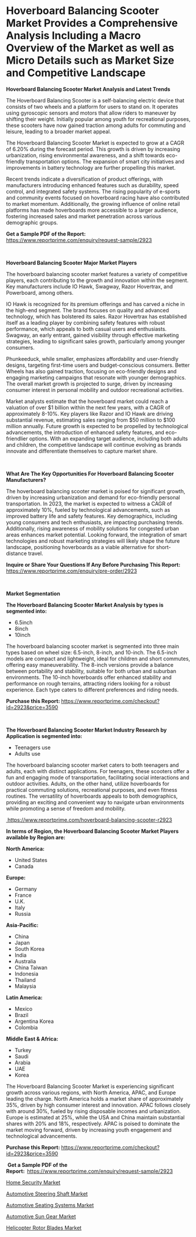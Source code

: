<p><h1>Hoverboard Balancing Scooter Market Provides a Comprehensive Analysis Including a Macro Overview of the Market as well as Micro Details such as Market Size and Competitive Landscape</h1></p><p><strong>Hoverboard Balancing Scooter Market Analysis and Latest Trends</strong></p>
<p><p>The Hoverboard Balancing Scooter is a self-balancing electric device that consists of two wheels and a platform for users to stand on. It operates using gyroscopic sensors and motors that allow riders to maneuver by shifting their weight. Initially popular among youth for recreational purposes, these scooters have now gained traction among adults for commuting and leisure, leading to a broader market appeal.</p><p>The Hoverboard Balancing Scooter Market is expected to grow at a CAGR of 6.20% during the forecast period. This growth is driven by increasing urbanization, rising environmental awareness, and a shift towards eco-friendly transportation options. The expansion of smart city initiatives and improvements in battery technology are further propelling this market. </p><p>Recent trends indicate a diversification of product offerings, with manufacturers introducing enhanced features such as durability, speed control, and integrated safety systems. The rising popularity of e-sports and community events focused on hoverboard racing have also contributed to market momentum. Additionally, the growing influence of online retail platforms has made hoverboards more accessible to a larger audience, fostering increased sales and market penetration across various demographic groups.</p></p>
<p><strong>Get a Sample PDF of the Report:&nbsp;</strong> <a href="https://www.reportprime.com/enquiry/request-sample/2923">https://www.reportprime.com/enquiry/request-sample/2923</a></p>
<p>&nbsp;</p>
<p><strong>Hoverboard Balancing Scooter Major Market Players</strong></p>
<p><p>The hoverboard balancing scooter market features a variety of competitive players, each contributing to the growth and innovation within the segment. Key manufacturers include IO Hawk, Swagway, Razor Hovertrax, and Powerboard, among others. </p><p>IO Hawk is recognized for its premium offerings and has carved a niche in the high-end segment. The brand focuses on quality and advanced technology, which has bolstered its sales. Razor Hovertrax has established itself as a leading player by combining safety features with robust performance, which appeals to both casual users and enthusiasts. Swagway, an early entrant, gained visibility through effective marketing strategies, leading to significant sales growth, particularly among younger consumers.</p><p>Phunkeeduck, while smaller, emphasizes affordability and user-friendly designs, targeting first-time users and budget-conscious consumers. Better Wheels has also gained traction, focusing on eco-friendly designs and engaging marketing campaigns that resonate with younger demographics. The overall market growth is projected to surge, driven by increasing consumer interest in personal mobility and outdoor recreational activities. </p><p>Market analysts estimate that the hoverboard market could reach a valuation of over $1 billion within the next few years, with a CAGR of approximately 8-10%. Key players like Razor and IO Hawk are driving substantial revenue, estimating sales ranging from $50 million to $100 million annually. Future growth is expected to be propelled by technological advancements, the introduction of enhanced safety features, and eco-friendlier options. With an expanding target audience, including both adults and children, the competitive landscape will continue evolving as brands innovate and differentiate themselves to capture market share.</p></p>
<p>&nbsp;</p>
<p><strong>What Are The Key Opportunities For Hoverboard Balancing Scooter Manufacturers?</strong></p>
<p><p>The hoverboard balancing scooter market is poised for significant growth, driven by increasing urbanization and demand for eco-friendly personal transportation. In 2023, the market is expected to witness a CAGR of approximately 10%, fueled by technological advancements, such as improved battery life and safety features. Key demographics, including young consumers and tech enthusiasts, are impacting purchasing trends. Additionally, rising awareness of mobility solutions for congested urban areas enhances market potential. Looking forward, the integration of smart technologies and robust marketing strategies will likely shape the future landscape, positioning hoverboards as a viable alternative for short-distance travel.</p></p>
<p><strong>Inquire or Share Your Questions If Any Before Purchasing This Report:</strong> <a href="https://www.reportprime.com/enquiry/pre-order/2923">https://www.reportprime.com/enquiry/pre-order/2923</a></p>
<p>&nbsp;</p>
<p><strong>Market Segmentation</strong></p>
<p><strong>The Hoverboard Balancing Scooter Market Analysis by types is segmented into:</strong></p>
<p><ul><li>6.5inch</li><li>8inch</li><li>10inch</li></ul></p>
<p><p>The hoverboard balancing scooter market is segmented into three main types based on wheel size: 6.5-inch, 8-inch, and 10-inch. The 6.5-inch models are compact and lightweight, ideal for children and short commutes, offering easy maneuverability. The 8-inch versions provide a balance between portability and stability, suitable for both urban and suburban environments. The 10-inch hoverboards offer enhanced stability and performance on rough terrains, attracting riders looking for a robust experience. Each type caters to different preferences and riding needs.</p></p>
<p><strong>Purchase this Report:&nbsp;</strong><a href="https://www.reportprime.com/checkout?id=2923&price=3590">https://www.reportprime.com/checkout?id=2923&price=3590</a></p>
<p>&nbsp;</p>
<p><strong>The Hoverboard Balancing Scooter Market Industry Research by Application is segmented into:</strong></p>
<p><ul><li>Teenagers use</li><li>Adults use</li></ul></p>
<p><p>The hoverboard balancing scooter market caters to both teenagers and adults, each with distinct applications. For teenagers, these scooters offer a fun and engaging mode of transportation, facilitating social interactions and outdoor activities. Adults, on the other hand, utilize hoverboards for practical commuting solutions, recreational purposes, and even fitness routines. The versatility of hoverboards appeals to both demographics, providing an exciting and convenient way to navigate urban environments while promoting a sense of freedom and mobility.</p></p>
<p><a href="https://www.reportprime.com/hoverboard-balancing-scooter-r2923">&nbsp;https://www.reportprime.com/hoverboard-balancing-scooter-r2923</a></p>
<p><strong>In terms of Region, the Hoverboard Balancing Scooter Market Players available by Region are:</strong></p>
<p>
    <p> <strong> North America: </strong>
        <ul>
            <li>United States</li>
            <li>Canada</li>
        </ul>
        </p> 
    <p> <strong> Europe: </strong>
        <ul>
            <li>Germany</li>
            <li>France</li>
            <li>U.K.</li>
            <li>Italy</li>
            <li>Russia</li>
        </ul>
        </p> 
    <p> <strong> Asia-Pacific: </strong>
        <ul>
            <li>China</li>
            <li>Japan</li>
            <li>South Korea</li>
            <li>India</li>
            <li>Australia</li>
            <li>China Taiwan</li>
            <li>Indonesia</li>
            <li>Thailand</li>
            <li>Malaysia</li>
        </ul>
        </p> 
    <p> <strong> Latin America: </strong>
        <ul>
            <li>Mexico</li>
            <li>Brazil</li>
            <li>Argentina Korea</li>
            <li>Colombia</li>
        </ul>
        </p> 
    <p> <strong> Middle East & Africa: </strong>
        <ul>
            <li>Turkey</li>
            <li>Saudi</li>
            <li>Arabia</li>
            <li>UAE</li>
            <li>Korea</li>
        </ul>
    </p>
    </p>
<p><p>The Hoverboard Balancing Scooter Market is experiencing significant growth across various regions, with North America, APAC, and Europe leading the charge. North America holds a market share of approximately 35%, driven by high consumer interest and innovation. APAC follows closely with around 30%, fueled by rising disposable incomes and urbanization. Europe is estimated at 25%, while the USA and China maintain substantial shares with 20% and 18%, respectively. APAC is poised to dominate the market moving forward, driven by increasing youth engagement and technological advancements.</p></p>
<p><strong>Purchase this Report: </strong><a href="https://www.reportprime.com/checkout?id=2923&price=3590">https://www.reportprime.com/checkout?id=2923&price=3590</a></p>
<p>&nbsp;<strong>Get a Sample PDF of the Report:&nbsp;&nbsp;</strong><a href="https://www.reportprime.com/enquiry/request-sample/2923">https://www.reportprime.com/enquiry/request-sample/2923</a></p>
<p><strong></strong></p>
<p><p><a href="https://medium.com/@sallyselcenk46/home-security-market-2024-2031-industry-insights-and-investment-opportunities-2e4a90812ebb">Home Security Market</a></p><p><a href="https://issuu.com/reportprime-2/docs/automotive-steering-shaft-market-si_22b06be252dc5f">Automotive Steering Shaft Market</a></p><p><a href="https://www.linkedin.com/pulse/global-automotive-seating-systems-market-size-expected-experience-ky8xf?trackingId=KsorLLR6Qc29qT8JZ48RwA%3D%3D">Automotive Seating Systems Market</a></p><p><a href="https://issuu.com/reportprime-2/docs/automotive-sun-gear-market-size-203_03d169d50cf741">Automotive Sun Gear Market</a></p><p><a href="https://www.linkedin.com/pulse/global-helicopter-rotor-blades-market-size-trends-analysis-ayawe?trackingId=O3doDzUKRwakdQXC%2BcP%2Bag%3D%3D">Helicopter Rotor Blades Market</a></p></p>